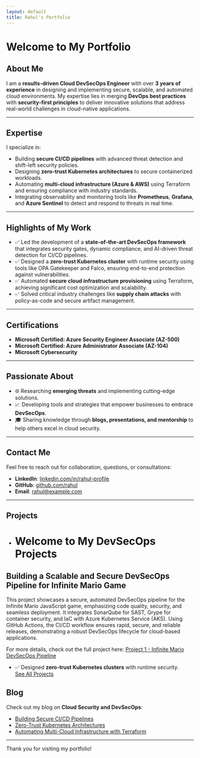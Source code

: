 ```yaml
---
layout: default
title: Rahul's Portfolio
---
```


# Welcome to My Portfolio

## About Me
I am a **results-driven Cloud DevSecOps Engineer** with over **3 years of experience** in designing and implementing secure, scalable, and automated cloud environments. My expertise lies in merging **DevOps best practices** with **security-first principles** to deliver innovative solutions that address real-world challenges in cloud-native applications.

---

## Expertise
I specialize in:
- Building **secure CI/CD pipelines** with advanced threat detection and shift-left security policies.
- Designing **zero-trust Kubernetes architectures** to secure containerized workloads.
- Automating **multi-cloud infrastructure (Azure & AWS)** using Terraform and ensuring compliance with industry standards.
- Integrating observability and monitoring tools like **Prometheus**, **Grafana**, and **Azure Sentinel** to detect and respond to threats in real time.

---

## Highlights of My Work
- ✅ Led the development of a **state-of-the-art DevSecOps framework** that integrates security gates, dynamic compliance, and AI-driven threat detection for CI/CD pipelines.
- ✅ Designed a **zero-trust Kubernetes cluster** with runtime security using tools like OPA Gatekeeper and Falco, ensuring end-to-end protection against vulnerabilities.
- ✅ Automated **secure cloud infrastructure provisioning** using Terraform, achieving significant cost optimization and scalability.
- ✅ Solved critical industry challenges like **supply chain attacks** with policy-as-code and secure artifact management.

---

## Certifications
- **Microsoft Certified: Azure Security Engineer Associate (AZ-500)**
- **Microsoft Certified: Azure Administrator Associate (AZ-104)**
- **Microsoft Cybersecurity**

---

## Passionate About
- 🌐 Researching **emerging threats** and implementing cutting-edge solutions.
- 📈 Developing tools and strategies that empower businesses to embrace **DevSecOps**.
- 🎓 Sharing knowledge through **blogs, presentations, and mentorship** to help others excel in cloud security.

---

## Contact Me
Feel free to reach out for collaboration, questions, or consultations:
- **LinkedIn**: [linkedin.com/in/rahul-profile](https://linkedin.com/in/rahul-profile)
- **GitHub**: [github.com/rahul](https://github.com/rahul)
- **Email**: rahul@example.com

---
 ## Projects
 - # Welcome to My DevSecOps Projects

## Building a Scalable and Secure DevSecOps Pipeline for Infinite Mario Game

This project showcases a secure, automated DevSecOps pipeline for the Infinite Mario JavaScript game, emphasizing code quality, security, and seamless deployment. It integrates SonarQube for SAST, Grype for container security, and IaC with Azure Kubernetes Service (AKS). Using GitHub Actions, the CI/CD workflow ensures rapid, secure, and reliable releases, demonstrating a robust DevSecOps lifecycle for cloud-based applications.

For more details, check out the full project here: [Project 1 - Infinite Mario DevSecOps Pipeline](rahulambaragonda/project1.md)



- ✅ Designed **zero-trust Kubernetes clusters** with runtime security.  
[See All Projects](projects.md)


## Blog
Check out my blog on **Cloud Security and DevSecOps**:
- [Building Secure CI/CD Pipelines](https://your-blog-url)
- [Zero-Trust Kubernetes Architectures](https://your-blog-url)
- [Automating Multi-Cloud Infrastructure with Terraform](https://your-blog-url)

---

Thank you for visiting my portfolio!
